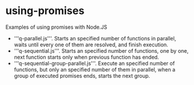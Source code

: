 using-promises
==============

Examples of using promises with Node.JS

* '''q-parallel.js'''. Starts an specified number of functions in parallel, waits until every one of them are resolved, and finish execution.
* '''q-sequential.js'''. Starts an specified number of functions, one by one, next function starts only when previous function has ended.
* '''q-sequential-group-parallel.js'''. Execute an specified number of functions, but only an specified number of them in parallel, when a group of executed promises ends, starts the next group.
